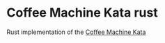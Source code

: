 # Coffee Machine Kata rust

Rust implementation of the [Coffee Machine Kata](http://simcap.github.io/coffeemachine/cm-first-iteration.html)
